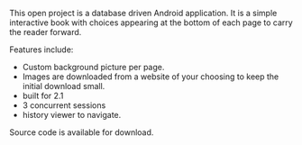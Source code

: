 This open project is a database driven Android application. It is a simple interactive book with choices appearing at the bottom of each page to carry the reader forward.

Features include:
  * Custom background picture per page.
  * Images are downloaded from a website of your choosing to keep the initial download small.
  * built for 2.1
  * 3 concurrent sessions
  * history viewer to navigate.

Source code is available for download.